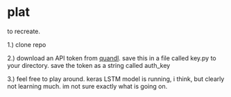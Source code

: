 # plat

to recreate.

1.) clone repo

2.) download an API token from [quandl](quandl.com). save this in a file called key.py to your directory. save the token as a string called auth_key

3.) feel free to play around. keras LSTM model is running, i think, but clearly not learning much. im not sure exactly what is going on. 
